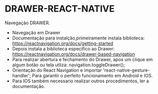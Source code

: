 # DRAWER-REACT-NATIVE
Navegação DRAWER.

- Navegação em Drawer
- Documentação para instalção,primeiramente instala biblioteca: https://reactnavigation.org/docs/getting-started
- Depois instala a biblioteca especifico ao Drawer: https://reactnavigation.org/docs/drawer-based-navigation
- Para realizar abertura e fechamento do Drawer, apos um clique em algum botão ou tela utliza: navigation.toggleDrawer();
- Orientação  do React Navigation e importar  'react-native-gesture-handler';  Para garantir o perfeito funcionamento em Android e IOS.
- Para IOS também necessario realizar outros procedimentos, ler a documentação.
